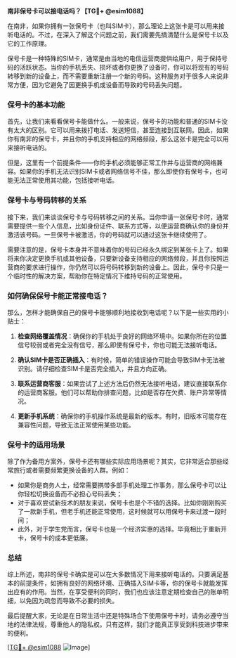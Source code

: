 **南非保号卡可以接电话吗？【TG💪+ @esim1088】**

在南非，如果你拥有一张保号卡（也叫SIM卡），那么理论上这张卡是可以用来接听电话的。不过，在深入了解这个问题之前，我们需要先搞清楚什么是保号卡以及它的工作原理。

保号卡是一种特殊的SIM卡，通常是由当地的电信运营商提供给用户，用于保持号码的活跃状态。当你的手机丢失、损坏或者你更换了设备时，你可以将现有的号码转移到新的设备上，而不需要重新注册一个新的号码。这种服务对于很多人来说非常方便，因为它避免了因更换手机或设备而导致的号码丢失问题。

### **保号卡的基本功能**

首先，让我们来看看保号卡能做什么。一般来说，保号卡的功能和普通的SIM卡没有太大的区别。它可以用来拨打电话、发送短信，甚至连接到互联网。因此，如果你有南非的保号卡，并且你的手机支持相应的网络频段，那么这张卡是完全可以用来接听电话的。

但是，这里有一个前提条件——你的手机必须能够正常工作并与运营商的网络兼容。如果你的手机无法识别SIM卡或者网络信号不佳，那么即使你有保号卡，也可能无法正常使用其功能，包括接听电话。

### **保号卡与号码转移的关系**

接下来，我们来谈谈保号卡与号码转移之间的关系。当你申请一张保号卡时，通常需要提供一些个人信息，比如身份证件、联系方式等，以便运营商确认你的身份并激活该号码。一旦保号卡被激活，你的号码就可以通过这张卡继续使用了。

需要注意的是，保号卡本身并不意味着你的号码已经永久绑定到某张卡上了。如果将来你决定更换手机或其他设备，只要新设备支持相应的网络频段，并且你按照运营商的要求进行操作，你仍然可以将号码转移到新的设备上。因此，保号卡只是一个临时性的解决方案，帮助你在特定情况下维持号码的正常使用。

### **如何确保保号卡能正常接电话？**

那么，怎样才能确保自己的保号卡能够顺利地接收到电话呢？以下是一些实用的小贴士：

1. **检查网络覆盖情况**：确保你的手机处于良好的网络环境中。如果你所在的位置信号较弱或者完全没有信号，那么即使有保号卡，你也可能无法接听电话。
   
2. **确认SIM卡是否正确插入**：有时候，简单的错误操作可能会导致SIM卡无法被识别。请仔细检查SIM卡是否完全插入，并且方向正确。

3. **联系运营商客服**：如果尝试了上述方法后仍然无法接听电话，建议直接联系你的运营商客服。他们可以帮助你排查问题，比如是否存在欠费、账户异常等情况。

4. **更新手机系统**：确保你的手机操作系统是最新的版本。有时，旧版本可能存在兼容性问题，导致无法正常使用某些功能。

### **保号卡的适用场景**

除了作为备用方案外，保号卡还有哪些实际应用场景呢？其实，它非常适合那些经常旅行或者需要频繁更换设备的人群。例如：

- 如果你是商务人士，经常需要携带多部手机处理工作事务，那么保号卡可以让你轻松切换设备而不必担心号码丢失；
- 对于喜欢尝试新技术的朋友来说，保号卡也是个不错的选择。比如你刚刚购买了一款新手机，但老手机还能正常使用，这时候就可以用保号卡来过渡一段时间；
- 此外，对于学生党而言，保号卡也是一个经济实惠的选择。毕竟相比于重新开卡，保号卡的成本更低廉。

### **总结**

综上所述，南非的保号卡确实是可以在大多数情况下用来接听电话的。只要满足基本的前提条件，如拥有良好的网络环境、正确插入SIM卡等，你的保号卡就能发挥出应有的作用。当然，在享受便利的同时，我们也应该注意定期检查自己的账单明细，以免因为疏忽而导致不必要的损失。

最后提醒大家，无论是在日常生活中还是特殊场合下使用保号卡时，请务必遵守当地的法律法规，尊重他人的隐私权。只有这样，我们才能真正享受到科技进步带来的便利。

[[TG💪+ @esim1088](https://t.me/s/esim1088) ![Image](https://i.postimg.cc/4NQfJmqS/Snipaste-2025-05-13-00-14-12.png)]